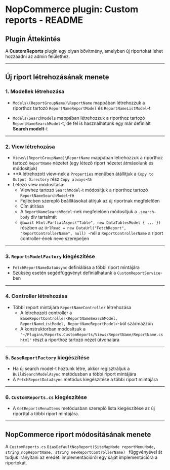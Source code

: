 # NopCommerce plugin: Custom reports - README

## Plugin Áttekintés
A **CustomReports** plugin egy olyan bővítmény, amelyben új riportokat lehet hozzáadni az admin felülethez.


---

## Új riport létrehozásának menete

### 1. Modellek létrehozása
- `Models\(ReportGroupName)\ReportName` mappában létrehozzuk a riporthoz tartozó `ReportNameReportModel` és `ReportNameListModel`-t
  
- `Models\SearchModels` mappában létrehozzuk a riporthoz tartozó `ReportNameSearchModel`-t, de fel is használhatunk egy már definiált **Search modelt**-t
---

### 2. View létrehozása
- `Views\(ReportGroupName)\ReportName` mappában létrehozzuk a riporthoz tartozó `ReportName` nézetet (egy létező riport nézetet átmásolunk és módosítjuk)
- **A létrehozott view-nek a `Properties` menüben átállítjuk a `Copy to Output Directory` rész `Copy always`-ra
- Létező view módosítása:
  - Viewhez tartozó `SearchModel`-t módosítjuk a riporthoz tartozó `ReportNameSearchModel`-re
  - Fejlécben szereplő beállításokat átírjuk az új riportnak megfelelően
  - Cím átírása
  - A `ReportNameSearchModel`-nek megfelelően módosítjuk a `.search-body` div tartalmát
  - `@await Html.PartialAsync("Table", new DataTablesModel { ... })` részben az `UrlRead = new DataUrl("FetchReport", "ReportControllerName", null) `-nél a `ReportControllerName` a riport controller-ének neve szerepeljen

---

### 3. `ReportsModelFactory` kiegészítése
- `FetchReportNameDataAsync` definiálása a többi riport mintájára
- Szükség esetén segédfüggvényt definiálhatunk a `CustomReportService`-ben
  
---

### 4. Controller létrehozása
- Többi report mintájára `ReportNameController` létrehozása
  - A létrehozott controller a `BaseReportController<ReportNameSearchModel, ReportNameListModel, ReportNameReportModel>`-ból származzon
  - A konstruktorban módosítsuk a `"~/Plugins/Reports.CustomReports/Views/ReportName/ReportName.cshtml"` részt a riporthoz tartozó nézet útvonalára

---

### 5. `BaseReportFactory` kiegészítése
- Ha új search model-t hoztunk létre, akkor regisztráljuk a `BuildSearchModelAsync` metódusban a többi riport mintájára
- A `FetchReportDataAsync` metódus kiegészítése a többi riport mintájára

---

### 6. `CustomReports.cs` kiegészítése
- A `GetReportsMenuItems` metódusban szereplő lista kiegészítése az új riporttal a többi riport mintájára.

---

## NopCommerce riport módosításának menete

A `CustomReports.cs` `BiasDefaultNopReport(SiteMapNode reportMenuNode, string nopReportName, string newReportControllerName) ` függvényével át tudjuk irányítani az eredeti implementációról egy saját implementációra a riportokat.
